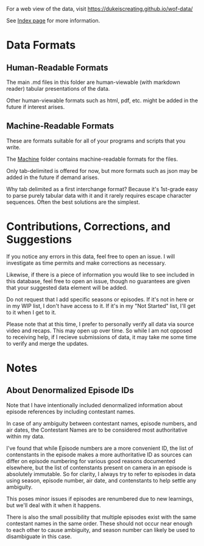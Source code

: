 For a web view of the data, visit https://dukeiscreating.github.io/wof-data/

See [Index page](docs/index.md) for more information.

# Data Formats

## Human-Readable Formats

The main .md files in this folder are human-viewable (with markdown reader) tabular presentations of the data.

Other human-viewable formats such as html, pdf, etc. might be added in the future if interest arises.

## Machine-Readable Formats

These are formats suitable for all of your programs and scripts that you write.

The [Machine](Machine) folder contains machine-readable formats for the files.

Only tab-delimited is offered for now, but more formats such as json may be added in the future if demand arises.

Why tab delimited as a first interchange format? Because it's 1st-grade easy to parse purely tabular data with it and it rarely requires escape character sequences. Often the best solutions are the simplest.

# Contributions, Corrections, and Suggestions

If you notice any errors in this data, feel free to open an issue. I will investigate as time permits and make corrections as necessary.

Likewise, if there is a piece of information you would like to see included in this database, feel free to open an issue, though no guarantees are given that your suggested data element will be added.

Do not request that I add specific seasons or episodes. If it's not in here or in my WIP list, I don't have access to it. If it's in my "Not Started" list, I'll get to it when I get to it.

Please note that at this time, I prefer to personally verify all data via source video and recaps. This may open up over time. So while I am not opposed to receiving help, if I recieve submissions of data, it may take me some time to verify and merge the updates.

# Notes

## About Denormalized Episode IDs

Note that I have intentionally included denormalized information about episode references by including contestant names.

In case of any ambiguity between contestant names, episode numbers, and air dates, the Contestant Names are to be considered most authoritative within my data.

I've found that while Episode numbers are a more convenient ID, the list of contenstants in the episode makes a more authoritative ID as sources can differ on episode numbering for various good reasons documented elsewhere, but the list of contenstants present on camera in an episode is absolutely immutable. So for clarity, I always try to refer to episodes in data using season, episode number, air date, and contenstants to help settle any ambiguity.

This poses minor issues if episodes are renumbered due to new learnings, but we'll deal with it when it happens.

There is also the small possibility that multiple episodes exist with the same contestant names in the same order. These should not occur near enough to each other to cause ambiguity, and season number can likely be used to disambiguate in this case.

